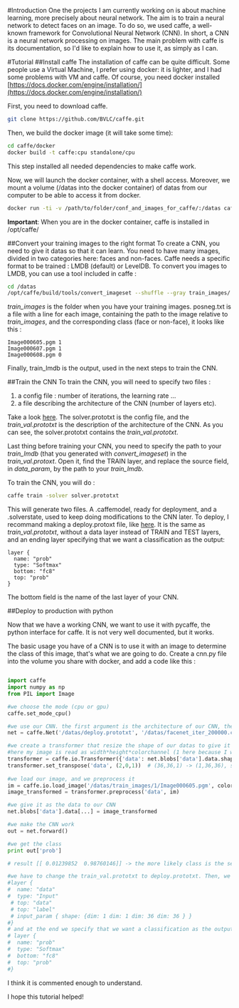 
#Introduction
One the projects I am currently working on is about machine learning, more precisely about neural network.
The aim is to train a neural network to detect faces on an image. To do so, we used caffe, a well-known framework for Convolutional Neural Network (CNN).
In short, a CNN is a neural network processing on images. The main problem with caffe is its documentation, so I'd like to explain how to use it, as simply as I can.

#Tutorial
##Install caffe
The installation of caffe can be quite difficult. Some people use a Virtual Machine, I prefer using docker: it is lighter, and I had some problems with VM and caffe.
Of course, you need docker installed [https://docs.docker.com/engine/installation/](https://docs.docker.com/engine/installation/)

First, you need to download caffe.

```bash
git clone https://github.com/BVLC/caffe.git
```

Then, we build the docker image (it will take some time):

```bash
cd caffe/docker
docker build -t caffe:cpu standalone/cpu
```
This step installed all needed dependencies to make caffe work.

Now, we will launch the docker container, with a shell access. Moreover, we mount a volume (/datas into the docker container) of datas from our computer to be able to access it from docker.

```bash
docker run -ti -v /path/to/folder/conf_and_images_for_caffe/:/datas caffe:cpu bash
```
**Important**: When you are in the docker container, caffe is installed in /opt/caffe/


##Convert your training images to the right format
To create a CNN, you need to give it datas so that it can learn. You need to have many images, divided in two categories here: faces and non-faces. Caffe needs a specific format to be trained : LMDB (default) or LevelDB.
To convert you images to LMDB, you can use a tool included in caffe :

```bash
cd /datas
/opt/caffe/build/tools/convert_imageset --shuffle --gray train_images/ posneg.txt train_lmdb
```
*train_images* is the folder when you have your training images. posneg.txt is a file with a line for each image, containing the path to the image relative to *train_images*, and the corresponding class (face or non-face), it looks like this :

```
Image000605.pgm 1
Image000607.pgm 1
Image000608.pgm 0
```

Finally, train_lmdb is the output, used in the next steps to train the CNN.

##Train the CNN
To train the CNN, you will need to specify two files : 

1. a config file : number of iterations, the learning rate ...
2. a file describing the architecture of the CNN (number of layers etc).

Take a look [here](https://github.com/BVLC/caffe/tree/master/models/bvlc_googlenet). The solver.prototxt is the config file, and the *train_val.prototxt* is the description of the architecture of the CNN. As you can see, the solver.prototxt contains the *train_val.prototxt*.

Last thing before training your CNN, you need to specify the path to your *train_lmdb* (that you generated with *convert_imageset*) in the *train_val.protoxt*. Open it, find the TRAIN layer, and replace the source field, in *data_param*, by the path to your *train_lmdb*.

To train the CNN, you will do :

```bash
caffe train -solver solver.prototxt
```

This will generate two files. A .caffemodel, ready for deployment, and a .solverstate, used to keep doing modifications to the CNN later. 
To deploy, I recommand making a deploy.protoxt file, like [here](https://github.com/BVLC/caffe/blob/master/models/bvlc_googlenet/deploy.prototxt). It is the same as *train_val.prototxt*, without a data layer instead of TRAIN and TEST layers, and an ending layer specifying that we want a classification as the output:

```
layer {
  name: "prob"
  type: "Softmax"
  bottom: "fc8"
  top: "prob"
}
```
The bottom field is the name of the last layer of your CNN.


##Deploy to production with python

Now that we have a working CNN, we want to use it with pycaffe, the python interface for caffe. It is not very well documented, but it works.

The basic usage you have of a CNN is to use it with an image to determine the class of this image, that's what we are going to do.
Create a cnn.py file into the volume you share with docker, and add a code like this :

```python

import caffe
import numpy as np
from PIL import Image

#we choose the mode (cpu or gpu)
caffe.set_mode_cpu()

#we use our CNN. the first argument is the architecture of our CNN, the second one are the weights
net = caffe.Net('/datas/deploy.prototxt', '/datas/facenet_iter_200000.caffemodel', caffe.TEST)

#we create a transformer that resize the shape of our datas to give it to the CNN
#here my image is read as width*height*colorchannel (1 here because I work in black and white)
transformer = caffe.io.Transformer({'data': net.blobs['data'].data.shape})
transformer.set_transpose('data', (2,0,1))  # (36,36,1) -> (1,36,36), seen as (1,1,36,36) to the network
 
#we load our image, and we preprocess it                          
im = caffe.io.load_image('/datas/train_images/1/Image000605.pgm', color=False)
image_transformed = transformer.preprocess('data', im)

#we give it as the data to our CNN
net.blobs['data'].data[...] = image_transformed

#we make the CNN work
out = net.forward()

#we get the class
print out['prob']

# result [[ 0.01239852  0.98760146]] -> the more likely class is the second one (face), so this image is a face.

#we have to change the train_val.prototxt to deploy.prototxt. Then, we remove the train and test label, and put this one 
#layer {
#  name: "data"
#  type: "Input"
 # top: "data"
 # top: "label"
 # input_param { shape: {dim: 1 dim: 1 dim: 36 dim: 36 } }
#} 
# and at the end we specify that we want a classification as the output
# layer {
#  name: "prob"
#  type: "Softmax"
#  bottom: "fc8"
#  top: "prob"
#}
```

I think it is commented enough to understand.

I hope this tutorial helped!




